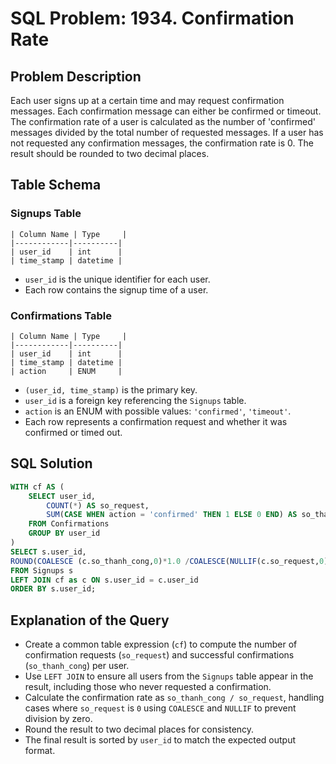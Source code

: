 
# SQL Problem: 1934. Confirmation Rate

## Problem Description
Each user signs up at a certain time and may request confirmation messages. 
Each confirmation message can either be confirmed or timeout. 
The confirmation rate of a user is calculated as the number of 'confirmed' messages divided by the total number of requested messages. 
If a user has not requested any confirmation messages, the confirmation rate is 0. The result should be rounded to two decimal places.

## Table Schema

### Signups Table
```
| Column Name | Type     |
|------------|----------|
| user_id    | int      |
| time_stamp | datetime |
```
- `user_id` is the unique identifier for each user.
- Each row contains the signup time of a user.

### Confirmations Table
```
| Column Name | Type     |
|------------|----------|
| user_id    | int      |
| time_stamp | datetime |
| action     | ENUM     |
```
- `(user_id, time_stamp)` is the primary key.
- `user_id` is a foreign key referencing the `Signups` table.
- `action` is an ENUM with possible values: `'confirmed'`, `'timeout'`.
- Each row represents a confirmation request and whether it was confirmed or timed out.

## SQL Solution
```sql
WITH cf AS (
    SELECT user_id,
        COUNT(*) AS so_request,
        SUM(CASE WHEN action = 'confirmed' THEN 1 ELSE 0 END) AS so_thanh_cong
    FROM Confirmations
    GROUP BY user_id
)
SELECT s.user_id,
ROUND(COALESCE (c.so_thanh_cong,0)*1.0 /COALESCE(NULLIF(c.so_request,0),1),2) as confirmation_rate
FROM Signups s
LEFT JOIN cf as c ON s.user_id = c.user_id
ORDER BY s.user_id;
```

## Explanation of the Query
- Create a common table expression (`cf`) to compute the number of confirmation requests (`so_request`) and successful confirmations (`so_thanh_cong`) per user.
- Use `LEFT JOIN` to ensure all users from the `Signups` table appear in the result, including those who never requested a confirmation.
- Calculate the confirmation rate as `so_thanh_cong / so_request`, handling cases where `so_request` is `0` using `COALESCE` and `NULLIF` to prevent division by zero.
- Round the result to two decimal places for consistency.
- The final result is sorted by `user_id` to match the expected output format.
